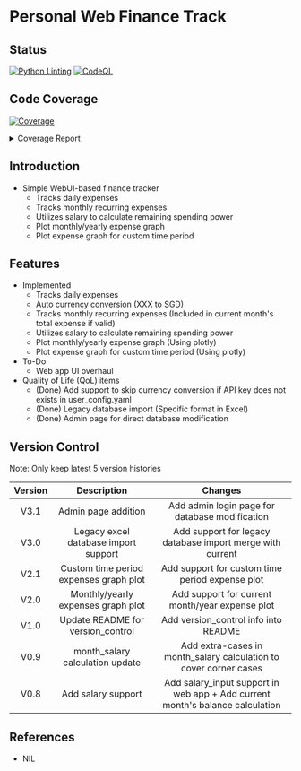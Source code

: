 # Personal Web Finance Track

## Status

[![Python Linting](https://github.com/chuanseng-ng/Finance_Track_Web/actions/workflows/pylint.yml/badge.svg?branch=main&event=push)](https://github.com/chuanseng-ng/Finance_Track_Web/actions/workflows/pylint.yml/badge.svg)
[![CodeQL](https://github.com/chuanseng-ng/Finance_Track_Web/actions/workflows/github-code-scanning/codeql/badge.svg)](https://github.com/chuanseng-ng/Finance_Track_Web/actions/workflows/github-code-scanning/codeql)

## Code Coverage
<!-- markdownlint-disable MD033 -->
<!-- Pytest Coverage Comment:Begin -->
<a href="https://github.com/chuanseng-ng/Finance_Track_Web/blob/code/pre_release/README.md"><img alt="Coverage" src="https://img.shields.io/badge/Coverage-100%25-brightgreen.svg" /></a><details><summary>Coverage Report </summary><table><tr><th>File</th><th>Stmts</th><th>Miss</th><th>Cover</th></tr><tbody><tr><td><b>TOTAL</b></td><td><b>776</b></td><td><b>0</b></td><td><b>100%</b></td></tr></tbody></table></details>
<!-- Pytest Coverage Comment:End -->

## Introduction

- Simple WebUI-based finance tracker
  - Tracks daily expenses
  - Tracks monthly recurring expenses
  - Utilizes salary to calculate remaining spending power
  - Plot monthly/yearly expense graph
  - Plot expense graph for custom time period

## Features

- Implemented
  - Tracks daily expenses
  - Auto currency conversion (XXX to SGD)
  - Tracks monthly recurring expenses (Included in current month's total expense if valid)
  - Utilizes salary to calculate remaining spending power
  - Plot monthly/yearly expense graph (Using plotly)
  - Plot expense graph for custom time period (Using plotly)
- To-Do
  - Web app UI overhaul
- Quality of Life (QoL) items
  - (Done) Add support to skip currency conversion if API key does not exists in user_config.yaml
  - (Done) Legacy database import (Specific format in Excel)
  - (Done) Admin page for direct database modification

## Version Control

Note:  Only keep latest 5 version histories

| Version | Description | Changes |
| :-----: | :---------: | :-----: |
| V3.1 | Admin page addition | Add admin login page for database modification |
| V3.0 | Legacy excel database import support | Add support for legacy database import merge with current |
| V2.1 | Custom time period expenses graph plot | Add support for custom time period expense plot |
| V2.0 | Monthly/yearly expenses graph plot | Add support for current month/year expense plot |
| V1.0 | Update README for version_control | Add version_control info into README |
| V0.9 | month_salary calculation update | Add extra-cases in month_salary calculation to cover corner cases |
| V0.8 | Add salary support | Add salary_input support in web app + Add current month's balance calculation |

## References

- NIL
